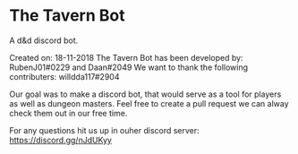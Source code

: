 # The Tavern Bot
A d&amp;d discord bot.

Created on: 18-11-2018
The Tavern Bot has been developed by: RubenJ01#0229 and Daan#2049
We want to thank the following contributers: willdda117#2904

Our goal was to make a discord bot, that would serve as a tool for players as well as dungeon masters.
Feel free to create a pull request we can alway check them out in our free time.

For any questions hit us up in ouher discord server: https://discord.gg/nJdUKyy
